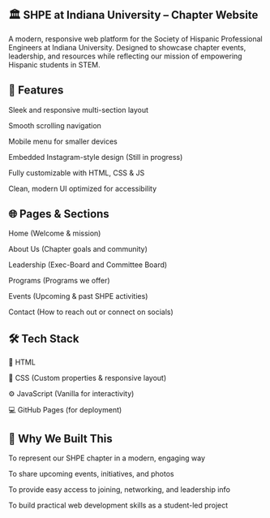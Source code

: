 ## 🏛️ SHPE at Indiana University – Chapter Website
A modern, responsive web platform for the Society of Hispanic Professional Engineers at Indiana University. Designed to showcase chapter events, leadership, and resources while reflecting our mission of empowering Hispanic students in STEM.

## 🧠 Features
Sleek and responsive multi-section layout

Smooth scrolling navigation

Mobile menu for smaller devices

Embedded Instagram-style design (Still in progress)

Fully customizable with HTML, CSS & JS

Clean, modern UI optimized for accessibility

## 🌐 Pages & Sections
Home (Welcome & mission)

About Us (Chapter goals and community)

Leadership (Exec-Board and Committee Board)

Programs (Programs we offer)

Events (Upcoming & past SHPE activities)

Contact (How to reach out or connect on socials)

## 🛠 Tech Stack

 🧱 HTML

 🎨 CSS (Custom properties & responsive layout)

 ⚙️ JavaScript (Vanilla for interactivity)

 💻 GitHub Pages (for deployment)

## 📌 Why We Built This
To represent our SHPE chapter in a modern, engaging way

To share upcoming events, initiatives, and photos

To provide easy access to joining, networking, and leadership info

To build practical web development skills as a student-led project
